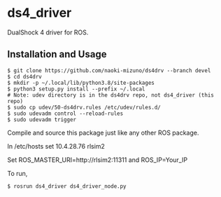 # ds4_driver

DualShock 4 driver for ROS.

## Installation and Usage

```console
$ git clone https://github.com/naoki-mizuno/ds4drv --branch devel
$ cd ds4drv
$ mkdir -p ~/.local/lib/python3.8/site-packages
$ python3 setup.py install --prefix ~/.local
# Note: udev directory is in the ds4drv repo, not ds4_driver (this repo)
$ sudo cp udev/50-ds4drv.rules /etc/udev/rules.d/
$ sudo udevadm control --reload-rules
$ sudo udevadm trigger
```

Compile and source this package just like any other ROS package.

In /etc/hosts set 
10.4.28.76      rlsim2


Set 
ROS_MASTER_URI=http://rlsim2:11311 and ROS_IP=Your_IP

To run,

```console
$ rosrun ds4_driver ds4_driver_node.py
```
